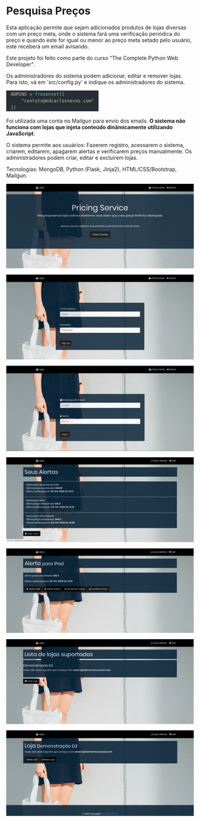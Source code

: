 # Pesquisa Preços

Esta aplicação permite que sejam adicionados produtos de lojas diversas com um preço meta, onde o sistema fará uma verificação periódica do preço e quando este for igual ou menor ao preço meta setado pelo usuário, este receberá um email avisando.

Este projeto foi feito como parte do curso "The Complete Python Web Developer".

Os administradores do sistema podem adicionar, editar e remover lojas. Para isto, vá em 'src/config.py' e indique os administradores do sistema.

![Adicionar administrador](readme-files/administradores.png)

Foi utilizada uma conta no Mailgun para envio dos emails. **O sistema não funciona com lojas que injeta conteúdo dinâmicamente utilizando JavaScript**.

O sistema permite aos usuários: Fazerem registro, acessarem o sistema, criarem, editarem, apagarem alertas e verificarem preços manualmente. Os administradores podem criar, editar e excluírem lojas.

Tecnologias: MongoDB, Python (Flask, Jinja2), HTML/CSS/Bootstrap, Mailgun.

![Adicionar administrador](readme-files/home.png)

![Adicionar administrador](readme-files/criar-conta.png)

![Adicionar administrador](readme-files/entrar.png)

![Adicionar administrador](readme-files/alertas.png)

![Adicionar administrador](readme-files/detalhe-alerta.png)

![Adicionar administrador](readme-files/lojas.png)

![Adicionar administrador](readme-files/detalhe-loja.png)
